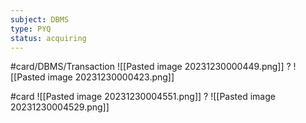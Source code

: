 ```yaml
---
subject: DBMS
type: PYQ
status: acquiring
---
```

#card/DBMS/Transaction 
![[Pasted image 20231230000449.png]]
?
![[Pasted image 20231230000423.png]] 

#card
![[Pasted image 20231230004551.png]]
?
![[Pasted image 20231230004529.png]]

